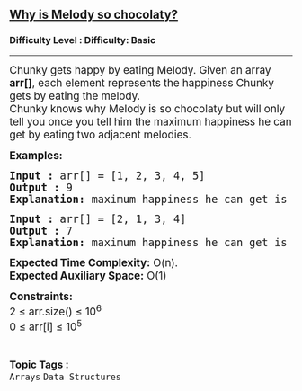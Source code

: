 <h2><a href="https://www.geeksforgeeks.org/problems/why-is-melody-so-chocolaty0446/1?page=1&sortBy=difficulty">Why is Melody so chocolaty?</a></h2><h3>Difficulty Level : Difficulty: Basic</h3><hr><div class="problems_problem_content__Xm_eO"><p><span style="font-size: 14pt;">Chunky gets happy by eating Melody. Given an array <strong>arr[]</strong>, each element represents the happiness Chunky gets by eating the melody.<br>Chunky knows why Melody is so chocolaty but will only tell you once you tell him the maximum happiness he can get by eating two adjacent melodies.</span></p>
<p><span style="font-size: 14pt;"><strong>Examples:</strong></span></p>
<pre><span style="font-size: 14pt;"><strong>Input :</strong> arr[] = [1, 2, 3, 4, 5]
<strong>Output :</strong> 9
<strong>Explanation: </strong>maximum happiness he can get is 9, selecting arr[3] = 4 and arr[4] = 5 which adds up to 9.
</span></pre>
<pre><span style="font-size: 14pt;"><strong>Input :</strong> arr[] = [2, 1, 3, 4]
<strong>Output :</strong> 7
<strong>Explanation: </strong>maximum happiness he can get is 7, selecting arr[2] = 3 and arr[3] = 4 which adds up to 7.</span></pre>
<p><span style="font-size: 14pt;"><strong>Expected Time Complexity:</strong> O(n).<br><strong>Expected Auxiliary Space:</strong> O(1)</span></p>
<p><span style="font-size: 14pt;"><strong>Constraints:</strong><br>2 ≤ arr.size() ≤ 10<sup>6</sup><br>0 ≤ arr[i] ≤ 10<sup>5</sup></span></p></div><br><p><span style=font-size:18px><strong>Topic Tags : </strong><br><code>Arrays</code>&nbsp;<code>Data Structures</code>&nbsp;
